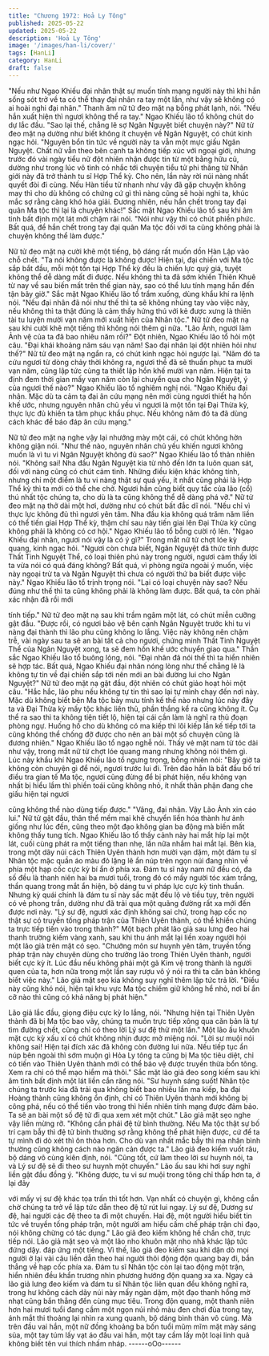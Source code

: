 ```yaml
---
title: "Chương 1972: Hoả Ly Tông"
published: 2025-05-22
updated: 2025-05-22
description: 'Hoả Ly Tông'
image: '/images/han-li/cover/'
tags: [HanLi]
category: HanLi
draft: false
---
```


"Nếu như Ngao Khiếu đại nhân thật sự muốn tính mạng người
này thì khi hắn sống sót trở về ta có thể thay đại nhân ra tay một
lần, như vậy sẽ không có ai hoài nghi đại nhân."
Thanh âm nữ tử đeo mặt nạ bỗng phát lạnh, nói.
"Nếu hắn xuất hiện thì ngươi không thể ra tay."
Ngao Khiếu lão tổ không chút do dự lắc đầu.
"Sao lại thế, chẳng lẽ sợ Ngân Nguyệt biết chuyện này?"
Nữ tử đeo mặt nạ dường như biết không ít chuyện về Ngân
Nguyệt, có chút kinh ngạc hỏi.
"Nguyên bổn tin tức về người này ta vẫn một mực giấu Ngân
Nguyệt. Chất nữ vẫn theo bên cạnh ta không tiếp xúc với ngoại
giới, nhưng trước đó vài ngày tiểu nữ đột nhiên nhận được tin từ
một bằng hữu cũ, dường như trong lúc vô tình có nhắc tới chuyện
tiểu tử phi thăng từ Nhân giới này đã trở thành tu sĩ Hợp Thể kỳ.
Cho nên, lần này rời núi nàng nhất quyết đòi đi cùng. Nếu Hàn
tiểu tử nhanh như vậy đã gặp chuyện không may thì cho dù
không có chứng cứ gì thì nàng cũng sẽ hoài nghi ta, khúc mắc sợ
rằng càng khó hóa giải. Đương nhiên, nếu hắn chết trong tay đại
quân Ma tộc thì lại là chuyện khác!"
Sắc mặt Ngao Khiếu lão tổ sau khi âm tinh bất định một lát mới
chậm rãi nói.
"Nói như vậy thì có chút phiền phức. Bất quá, để hắn chết trong
tay đại quân Ma tộc đối với ta cũng không phải là chuyện không
thể làm được."

Nữ tử đeo mặt nạ cười khẽ một tiếng, bộ dáng rất muốn dồn Hàn
Lập vào chỗ chết.
"Ta nói không được là không được! Hiện tại, đại chiến với Ma tộc
sắp bắt đầu, mỗi một tồn tại Hợp Thể kỳ đều là chiến lực quý giá,
tuyệt không thể dễ dàng mất đi được. Nếu không thì ta đã sớm
khiến Thiên Khuê từ nay về sau biến mất trên thế gian này, sao có
thể lưu tính mạng hắn đến tận bây giờ."
Sắc mặt Ngao Khiếu lão tổ trầm xuống, dùng khẩu khí ra lệnh nói.
"Nếu đại nhân đã nói như thế thì ta sẽ không nhúng tay vào việc
này, nếu không thì ta thật đúng là cảm thấy hứng thú với kẻ được
xưng là thiên tài tu luyện mười vạn năm mới xuất hiện của Nhân
tộc."
Nữ tử đeo mặt nạ sau khi cười khẽ một tiếng thì không nói thêm
gi nữa.
"Lão Ảnh, ngươi làm Ảnh vệ của ta đã bao nhiêu năm rồi?"
Đột nhiên, Ngao Khiếu lão tổ hỏi một câu.
"Đại khái khoảng năm sáu vạn năm! Sao đại nhân lại đột nhiên
hỏi như thế?"
Nữ tử đeo mặt nạ ngẩn ra, có chút kinh ngạc hỏi ngược lại.
"Năm đó ta cứu ngươi từ dòng chảy thời không ra, ngươi thề đã
sẽ thuần phục ta mười vạn năm, cũng lập tức cùng ta thiết lập
hồn khế mười vạn năm. Hiện tại ta định đem thời gian mấy vạn
năm còn lại chuyển qua cho Ngân Nguyệt, ý của ngươi thế nào?"
Ngao Khiếu lão tổ nghiêm nghị nói.
"Ngao Khiếu đại nhân. Mặc dù ta cảm tạ đại ân cứu mạng nên
mới cùng ngươi thiết hạ hồn khế ước, nhưng nguyên nhân chủ
yếu vì ngươi là một tồn tại Đại Thừa kỳ, thực lực đủ khiến ta tâm
phục khẩu phục. Nếu không năm đó ta đã dùng cách khác để báo
đáp ân cứu mạng."

Nữ tử đeo mặt nạ nghe vậy lại nhướng mày một cái, có chút
không hờn không giận nói.
"Như thế nào, nguyên nhân chủ yếu khiến ngươi không muốn là
vì tu vi Ngân Nguyệt không đủ sao?"
Ngao Khiếu lão tổ thản nhiên nói.
"Không sai! Nha đầu Ngân Nguyệt kia từ nhỏ đến lớn ta luôn quan
sát, đối với nàng cũng có chút cảm tình. Những điều kiện khác
không tính, nhưng chỉ một điểm là tu vi nàng thật sự quá yếu, ít
nhất cũng phải là Hợp Thể kỳ thì ta mới có thể che chở. Ngươi
hẳn cũng biết quy tắc của lão (cổ) thú nhất tộc chúng ta, cho dù là
ta cũng không thể dễ dàng phá vỡ."
Nữ tử đeo mặt nạ thở dài một hơi, dường như có chút bất đắc dĩ
nói.
"Nếu chỉ vì thực lực không đủ thì ngươi yên tâm. Nha đầu kia
không quá trăm năm liền có thể tiến giai Hợp Thể kỳ, thậm chí
sau này tiến giai lên Đại Thừa kỳ cũng không phải là không có cơ
hội."
Ngao Khiếu lão tổ bỗng cười rộ lên.
"Ngao Khiếu đại nhân, ngươi nói vậy là có ý gì?"
Trong mắt nữ tử chợt lóe kỳ quang, kinh ngạc hỏi.
"Ngươi còn chưa biết, Ngân Nguyệt đã thức tỉnh được Thất Tinh
Nguyệt Thể, có loại thiên phú này trong người, ngươi cảm thấy lời
ta vừa nói có quá đáng không? Bất quá, vì phòng ngừa ngoài ý
muốn, việc này ngoại trừ ta và Ngân Nguyệt thì chưa có người thứ
ba biết được việc này."
Ngao Khiếu lão tổ trịnh trọng nói.
"Lại có loại chuyện này sao? Nếu đúng như thế thì ta cũng không
phải là không làm được. Bất quá, ta còn phải xác nhận đã rồi mới

tính tiếp."
Nữ tử đeo mặt nạ sau khi trầm ngâm một lát, có chút miễn cưỡng
gật đầu.
"Được rồi, có ngươi bảo vệ bên cạnh Ngân Nguyệt trước khi tu vi
nàng đại thành thì lão phu cũng không lo lắng. Việc này không
nên chậm trễ, vài ngày sau ta sẽ an bài tất cả cho ngươi, chứng
minh Thất Tinh Nguyệt Thể của Ngân Nguyệt xong, ta sẽ đem
hồn khế ước chuyển giao qua."
Thần sắc Ngao Khiếu lão tổ buông lỏng, nói.
"Đại nhân đã nói thế thì ta hiển nhiên sẽ hợp tác. Bất quá, Ngao
Khiếu đại nhân nóng lòng như thế chẳng lẽ là không tự tin về đại
chiến sắp tới nên mới an bài đường lui cho Ngân Nguyệt?"
Nữ tử đeo mặt nạ gật đầu, đột nhiên có chút giảo hoạt hỏi một
câu.
"Hắc hắc, lão phu nếu không tự tin thì sao lại tự mình chạy đến
nơi này. Mặc dù không biết bên Ma tộc bày mưu tính kế thế nào
nhưng lúc này đây ta và Đại Thừa kỳ mấy tộc khác liên thủ, phần
thắng kể ra cũng không ít. Cụ thể ra sao thì ta không tiện tiết lộ,
hiện tại cái cần làm là nghĩ ra thủ đoạn phòng ngự. Huống hồ cho
dù không có ma kiếp thì lôi kiếp lần kế tiếp tới ta cũng không thể
chống đỡ được cho nên an bài một số chuyện cũng là đương
nhiên."
Ngao Khiếu lão tổ ngạo nghễ nói.
Thấy vẻ mặt nam tử tóc dài như vậy, trong mắt nữ tử chợt lóe
quang mang nhưng không nói thêm gì.
Lúc này khẩu khí Ngao Khiếu lão tổ ngưng trọng, bỗng nhiên nói:
"Bây giờ ta không còn chuyện gì để nói, ngươi trước lui đi. Trên
đảo hẳn là bắt đầu bố trí điều tra gian tế Ma tộc, ngươi cũng đừng
để bị phát hiện, nếu không vạn nhất bị hiểu lầm thì phiền toái
cũng không nhỏ, ít nhất thân phận đang che giấu hiện tại ngươi

cũng không thể nào dùng tiếp được."
"Vâng, đại nhân. Vậy Lão Ảnh xin cáo lui."
Nữ tử gật đầu, thân thể mềm mại khẽ chuyển liền hóa thành hư
ảnh giống như lúc đến, cũng theo một đạo không gian ba động
mà biến mất không thấy tung tích.
Ngao Khiếu lão tổ thấy cảnh này hai mắt híp lại một lát, cuối cùng
phát ra một tiếng than nhẹ, lần nữa nhắm hai mắt lại.
Bên kia, trong một dãy núi cách Thiên Uyên thành hơn mười vạn
dặm, một đám tu sĩ Nhân tộc mặc quần áo màu đỏ lặng lẽ ẩn núp
trên ngọn núi đang nhìn về phía một hạp cốc cực kỳ bí ẩn ở phía
xa. Đám tu sĩ này nam nữ đều có, đa số đều là thanh niên hai ba
mươi tuổi, trong đó có mấy người tóc xám trắng, thần quang
trong mắt ẩn hiện, bộ dáng tu vi pháp lực cực kỳ tinh thuần.
Nhưng kỳ quái chính là đám tu sĩ này sắc mặt đều lộ vẻ tiều tụy,
trên người có vẻ phong trần, dường như đã trải qua một quãng
đường rất xa mới đến được nơi này.
"Lý sư đệ, ngươi xác định không sai chứ, trong hạp cốc nọ thật sự
có truyền tống pháp trận của Thiên Uyên thành, có thể khiến
chúng ta trực tiếp tiến vào trong thành?"
Một bạch phát lão giả sau lưng đeo hai thanh trường kiếm vàng
xanh, sau khi thu ánh mắt lại liền xoay người hỏi một lão giả trên
mặt có sẹo.
"Chưởng môn sư huynh yên tâm, truyền tống pháp trận này
chuyên dùng cho trưởng lão trong Thiên Uyên thành, người biết
cực kỳ ít. Lúc đầu nếu không phải một gã Kim vệ trong thành là
người quen của ta, hơn nữa trong một lần say rượu vô ý nói ra thì
ta căn bản không biết việc này."
Lão giả mặt sẹo kia không suy nghĩ thêm lập tức trả lời.
"Điều này cũng khó nói, hiện tại khu vực Ma tộc chiếm giữ không
hể nhỏ, nơi bí ẩn cỡ nào thì cũng có khả năng bị phát hiện."

Lão giả lắc đầu, giọng điệu cực kỳ lo lắng, nói.
"Nhưng hiện tại Thiên Uyên thành đã bị Ma tộc bao vây, chúng ta
muốn trực tiếp xông qua căn bản là tự tìm đường chết, cũng chỉ
có theo lời Lý sư đệ thử một lần."
Một lão ấu khuôn mặt cực kỳ xấu xí có chút không nhịn được mở
miệng nói.
"Lời sư muội nói không sai! Hiện tại đích xác đã không còn đường
lui nữa. Nếu tiếp tục ẩn núp bên ngoài thì sớm muộn gì Hỏa Ly
tông ta cũng bị Ma tộc tiêu diệt, chỉ có tiến vào Thiên Uyên thành
mới có thể bảo vệ được truyền thừa bổn tông. Xem ra chỉ có thể
mạo hiểm mà thôi."
Sắc mặt lão giả đeo song kiếm sau khi âm tình bất định một lát
liền cắn răng nói.
"Sư huynh sáng suốt! Nhân tộc chúng ta trước kia đã trải qua
không biết bao nhiêu lần ma kiếp, ba đại Hoàng thành cũng
không ổn định, chỉ có Thiên Uyên thành mới không bị công phá,
nếu có thể tiến vào trong thì hiển nhiên tính mạng được đảm bảo.
Ta sẽ an bài một số đệ tử đi qua xem xét một chút."
Lão giả mặt sẹo nghe vậy liền mừng rỡ.
"Không cần phái đệ tử bình thường. Nếu Ma tộc thật sự bố trí cạm
bẫy thì đệ tử bình thường sợ rằng không thể phát hiện được, cứ
để ta tự mình đi dò xét thì ôn thỏa hơn. Cho dù vạn nhất mắc bẫy
thì ma nhân bình thường cũng không cách nào ngăn cản được
ta."
Lão giả đeo kiếm vuốt râu, bộ dáng vô cùng kiên định, nói.
"Cũng tốt, cứ làm theo lời sư huynh nói, ta và Lý sư đệ sẽ đi theo
sư huynh một chuyến."
Lão ấu sau khi hơi suy nghĩ liền gật đầu đồng ý.
"Không được, tu vi sư muội trong tông chỉ thấp hơn ta, ở lại đây

với mấy vị sư đệ khác tọa trấn thì tốt hơn. Vạn nhất có chuyện gì,
không cần chờ chúng ta trở về lập tức dẫn theo đệ tử rút lui ngay.
Lý sư đệ, Dương sư đệ, hai người các đệ theo ta đi một chuyến.
Hai đệ, một người hiểu biết tin tức về truyền tống pháp trận, một
người am hiểu cấm chế pháp trận chi đạo, nói không chừng có
tác dụng."
Lão giả đeo kiếm không hề chần chờ, trực tiếp nói.
Lão giả mặt sẹo và một lão nho khuôn mặt nho nhã khác lập tức
đứng dậy. đáp ứng một tiếng. Vì thế, lão giả đeo kiếm sau khi dặn
dò mọi người ở lại vài câu liền dẫn theo hai người thôi động độn
quang bay đi, bắn thẳng về hạp cốc phía xa. Đám tu sĩ Nhân tộc
còn lại tao động một trận, hiển nhiên đều khẩn trương nhìn
phương hướng độn quang xa xa.
Ngay cả lão giả lưng đeo kiếm và đám tu sĩ Nhân tộc liên quan
đều không nghĩ ra, trong hư không cách dãy núi này mấy ngàn
dặm, một đạo thanh hồng mờ nhạt cũng bắn thẳng đến cùng mục
tiêu. Trong độn quang, một thanh niên hơn hai mươi tuổi đang
cầm một ngọn núi nhỏ màu đen chơi đùa trong tay, ánh mắt thi
thoảng lại nhìn ra xung quanh, bộ dáng bình thản vô cùng. Mà
trên đầu vai hắn, một nữ đồng khoảng ba bốn tuổi mũm mĩm mặt
mày sáng sủa, một tay túm lấy vạt áo đầu vai hắn, một tay cầm
lấy một loại linh quả không biết tên vui thích nhấm nháp.
------oOo------
